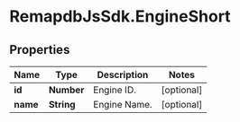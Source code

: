 # RemapdbJsSdk.EngineShort

## Properties
Name | Type | Description | Notes
------------ | ------------- | ------------- | -------------
**id** | **Number** | Engine ID. | [optional] 
**name** | **String** | Engine Name. | [optional] 
